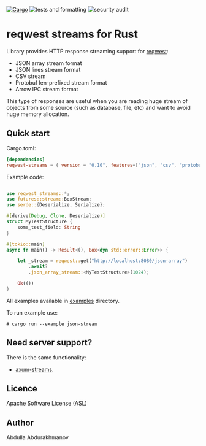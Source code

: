 [![Cargo](https://img.shields.io/crates/v/reqwest-streams.svg)](https://crates.io/crates/reqwest-streams)
![tests and formatting](https://github.com/abdolence/reqwest-streams-rs/workflows/tests%20&amp;%20formatting/badge.svg)
![security audit](https://github.com/abdolence/reqwest-streams-rs/workflows/security%20audit/badge.svg)

# reqwest streams for Rust

Library provides HTTP response streaming support for [reqwest](https://github.com/seanmonstar/reqwest):
- JSON array stream format
- JSON lines stream format
- CSV stream
- Protobuf len-prefixed stream format
- Arrow IPC stream format

This type of responses are useful when you are reading huge stream of objects from some source (such as database, file, etc)
and want to avoid huge memory allocation.

## Quick start

Cargo.toml:
```toml
[dependencies]
reqwest-streams = { version = "0.10", features=["json", "csv", "protobuf", "arrow"] }
```

Example code:
```rust

use reqwest_streams::*;
use futures::stream::BoxStream;
use serde::{Deserialize, Serialize};

#[derive(Debug, Clone, Deserialize)]
struct MyTestStructure {
    some_test_field: String
}

#[tokio::main]
async fn main() -> Result<(), Box<dyn std::error::Error>> {

    let _stream = reqwest::get("http://localhost:8080/json-array")
        .await?
        .json_array_stream::<MyTestStructure>(1024);

    Ok(())
}
```

All examples available in [examples](examples) directory.

To run example use:
```
# cargo run --example json-stream
```

## Need server support?
There is the same functionality:
- [axum-streams](https://github.com/abdolence/axum-streams-rs).

## Licence
Apache Software License (ASL)

## Author
Abdulla Abdurakhmanov
